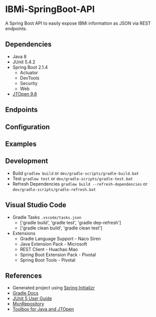 # IBMi-SpringBoot-API


A Spring Boot API to easily expose IBMi information as JSON via REST endpoints.


## Dependencies
* Java 8
* JUnit 5.4.2
* Spring Boot 2.1.4
  * Actuator
  * DevTools
  * Security
  * Web
* [JTOpen 9.8](http://jt400.sourceforge.net/)


## Endpoints


## Configuration


## Examples


## Development
* Build ```gradlew build``` or ```dev/gradle-scripts/gradle-build.bat```
* Test ```gradlew test``` or ```dev/gradle-scripts/gradle-test.bat```
* Refresh Dependencies ```gradlew build --refresh-dependencies``` or ```dev/gradle-scripts/gradle-refresh.bat```


## Visual Studio Code
* Gradle Tasks ```.vscode/tasks.json```
  * ['gradle build', 'gradle test', 'gradle dep-refresh']
  * ['gradle clean build', 'gradle clean test']
* Extensions
  * Gradle Language Support - Naco Siren
  * Java Extension Pack - Microsoft
  * REST Client - Huachao Mao
  * Spring Boot Extension Pack - Pivotal
  * Spring Boot Tools - Pivotal


## References
* Generated project using [Spring Initializr](https://start.spring.io/)
* [Gradle Docs](https://docs.gradle.org/current/userguide/userguide.html)
* [JUnit 5 User Guide](https://junit.org/junit5/docs/current/user-guide/)
* [MvnRepository](https://mvnrepository.com/)
* [Toolbox for Java and JTOpen](https://developer.ibm.com/articles/i-javatoolbox/#toolbox-for-java-introduction)


